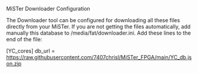 MiSTer Downloader Configuration

The Downloader tool can be configured for downloading all these files directly from your MiSTer. If you are not getting the files automatically, add manually this database to /media/fat/downloader.ini. Add these lines to the end of the file:

[YC_cores]
db_url = https://raw.githubusercontent.com/7407chrisl/MiSTer_FPGA/main/YC_db.json.zip
